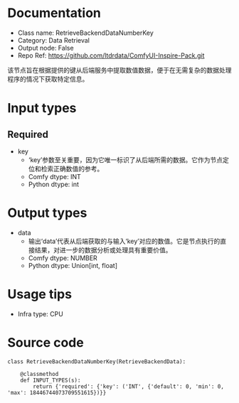 # Documentation
- Class name: RetrieveBackendDataNumberKey
- Category: Data Retrieval
- Output node: False
- Repo Ref: https://github.com/ltdrdata/ComfyUI-Inspire-Pack.git

该节点旨在根据提供的键从后端服务中提取数值数据，便于在无需复杂的数据处理程序的情况下获取特定信息。

# Input types
## Required
- key
    - ‘key’参数至关重要，因为它唯一标识了从后端所需的数据。它作为节点定位和检索正确数值的参考。
    - Comfy dtype: INT
    - Python dtype: int

# Output types
- data
    - 输出‘data’代表从后端获取的与输入‘key’对应的数值。它是节点执行的直接结果，对进一步的数据分析或处理具有重要价值。
    - Comfy dtype: NUMBER
    - Python dtype: Union[int, float]

# Usage tips
- Infra type: CPU

# Source code
```
class RetrieveBackendDataNumberKey(RetrieveBackendData):

    @classmethod
    def INPUT_TYPES(s):
        return {'required': {'key': ('INT', {'default': 0, 'min': 0, 'max': 18446744073709551615})}}
```